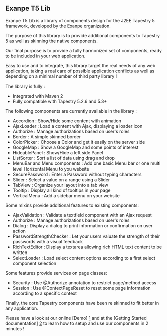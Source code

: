 Exanpe T5 Lib
-------------

Exanpe T5 Lib is a library of components design for the J2EE Tapestry 5 framework, developed by the Exanpe organization.

The purpose of this library is to provide additional components to Tapestry 5 as well as skinning the native components.

Our final purpose is to provide a fully harmonized set of components, ready to be included in your web application.

Easy to use and to integrate, this library target the real needs of any web application, taking a real care of possible application conflicts as well as depending on a minimal number of third party library !

The library is fully :

  - Integrated with Maven 2
  - Fully compatible with Tapestry 5.2.6 and 5.3+

The following components are currently available in the library :

  - Accordion : Show/Hide some content with animation
  - AjaxLoader : Load a content with Ajax, displaying a loader icon
  - Authorize : Manage authorizations based on user's roles
  - Border : A simple skinned border
  - ColorPicker : Choose a Color and get it easily on the server side
  - GoogleMap : Show a GoogleMap and some points of interest
  - HideablePanel : Show/Hide a left side Panel
  - ListSorter : Sort a list of data using drag and drop
  - MenuBar and Menu components : Add one basic Menu bar or one multi level Horizontal Menu to you website
  - SecurePassword : Enter a Password without typing characters
  - Slider : Select a value on a range using a Slider
  - TabView : Organize your layout into a tab view
  - Tooltip : Display all kind of tooltips in your page
  - VerticalMenu : Add a sidebar menu on your website

Some mixins provide additional features to existing components:

  - AjaxValidation : Validate a textfield component with an Ajax request
  - Authorize : Manage authorizations based on user's roles
  - Dialog : Display a dialog to print information or confirmation on user action
  - PasswordStrengthChecker : Let your users valuate the strength of their passwords with a visual feedback
  - RichTextEditor : Display a textarea allowing rich HTML text content to be written  
  - SelectLoader : Load select content options according to a first select component selection

Some features provide services on page classes:

  - Security : Use @Authorize annotation to restrict page/method access
  - Session : Use @ContextPageReset to reset some page information according to a specific context

Finally, the core Tapestry components have been re skinned to fit better in any application.

Please have a look at our online [Demo] [1] and at the [Getting Started documentation] [2] to learn how to setup and use our components in 2 minutes !

  [1]: http://exanpe-t5-lib.appspot.com/
  [2]: http://exanpe.github.com/exanpe-t5-lib/getting_started.html

